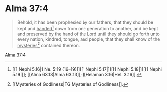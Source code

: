 # Alma 37:4

> Behold, it has been prophesied by our fathers, that they should be kept and <u>handed</u>[^a] down from one generation to another, and be kept and preserved by the hand of the Lord until they should go forth unto every nation, kindred, tongue, and people, that they shall know of the <u>mysteries</u>[^b] contained thereon.

[Alma 37:4](https://www.churchofjesuschrist.org/study/scriptures/bofm/alma/37?lang=eng&id=p4#p4)


[^a]: [[1 Nephi 5.16|1 Ne. 5:19 (16–19)]][[1 Nephi 5.17|]][[1 Nephi 5.18|]][[1 Nephi 5.19|]]; [[Alma 63.13|Alma 63:13]]; [[Helaman 3.16|Hel. 3:16]].  
[^b]: [[Mysteries of Godliness|TG Mysteries of Godliness]].  
